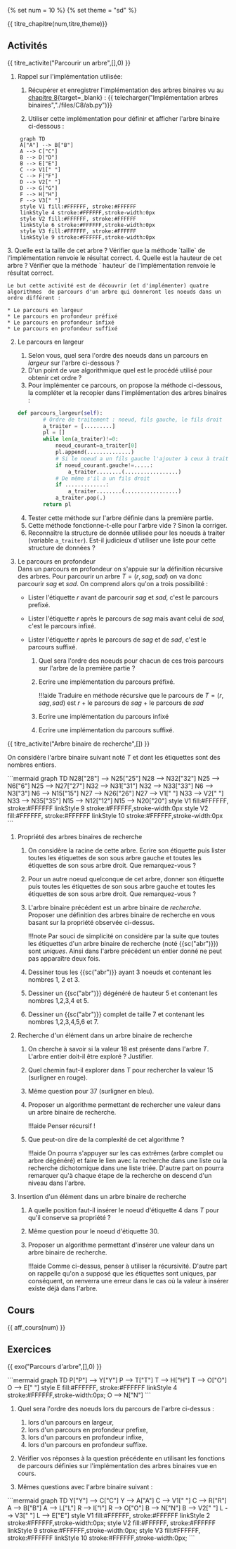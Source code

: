 
{% set num = 10 %}
{% set theme = "sd" %}

{{ titre_chapitre(num,titre,theme)}}
 
## Activités 

{{ titre_activite("Parcourir un arbre",[],0) }}

1. Rappel sur l'implémentation utilisée: 

    1. Récupérer et enregistrer l'implémentation des arbres binaires vu au [chapitre 8](https://fabricenativel.github.io/NSITerminale/arbres/){target=_blank} :
    {{ telecharger("Implémentation arbres binaires","./files/C8/ab.py")}}

    2. Utiliser cette implémentation pour définir et afficher l'arbre binaire ci-dessous :
    <div class="centre">
```mermaid
    graph TD
    A["A"] --> B["B"]
    A --> C["C"]
    B --> D["D"]
    B --> E["E"]
    C --> V1[" "]
    C --> F["F"]
    D --> V2[" "]
    D --> G["G"]
    F --> H["H"]
    F --> V3[" "]
    style V1 fill:#FFFFFF, stroke:#FFFFFF
    linkStyle 4 stroke:#FFFFFF,stroke-width:0px
    style V2 fill:#FFFFFF, stroke:#FFFFFF
    linkStyle 6 stroke:#FFFFFF,stroke-width:0px
    style V3 fill:#FFFFFF, stroke:#FFFFFF
    linkStyle 9 stroke:#FFFFFF,stroke-width:0px
```
</div>
    3. Quelle est la taille de cet arbre ? Vérifier que la méthode `taille` de l'implémentation renvoie le résultat correct.
    4. Quelle est la hauteur de cet arbre ? Vérifier que la méthode ` hauteur` de l'implémentation renvoie le résultat correct.

    Le but cette activité est de découvrir (et d'implémenter) quatre algorithmes  de parcours d'un arbre qui donneront les noeuds dans un ordre différent :

    * Le parcours en largeur
    * Le parcours en profondeur préfixé
    * Le parcours en profondeur infixé
    * Le parcours en profondeur suffixé

2. Le parcours en largeur

    1. Selon vous, quel sera l'ordre des noeuds dans un parcours en *largeur* sur l'arbre ci-dessous ?
    2. D'un point de vue algorithmique quel est le procédé utilisé pour obtenir cet ordre ?
    3. Pour implémenter ce parcours, on propose la méthode ci-dessous, la compléter et la recopier dans l'implémentation des arbres binaires :
    ```python
    def parcours_largeur(self):
            # Ordre de traitement : noeud, fils gauche, le fils droit
            a_traiter = [.........]
            pl = []
            while len(a_traiter)!=0:
                noeud_courant=a_traiter[0]
                pl.append(..............)
                # Si le noeud a un fils gauche l'ajouter à ceux à traiter
                if noeud_courant.gauche!=.....:
                    a_traiter........(.................)
                # De même s'il a un fils droit
                if .............:
                    a_traiter........(.................)
                a_traiter.pop(.)
            return pl
    ```

    4. Tester cette méthode sur l'arbre définie dans la première partie.
    5. Cette méthode fonctionne-t-elle pour l'arbre vide ? Sinon la corriger.
    6. Reconnaître la structure de donnée utilisée pour les noeuds à traiter (variable `a_traiter`). Est-il judicieux d'utiliser une liste pour cette structure de données ?

3. Le parcours en profondeur  
Dans un parcours en profondeur on s'appuie sur la définition récursive des arbres. Pour parcourir un arbre $T=(r,sag,sad)$ on va donc parcourir $sag$ et $sad$. On comprend alors qu'on a trois possibilité :

    * Lister l'étiquette  $r$ avant de parcourir $sag$ et $sad$, c'est le parcours prefixé.
    * Lister l'étiquette $r$ après le parcours de  $sag$ mais avant celui de $sad$, c'est le parcours infixé.
    * Lister l'étiquette $r$ après le parcours de $sag$ et de $sad$, c'est le parcours suffixé.


        1. Quel sera l'ordre des noeuds pour chacun de ces trois parcours sur l'arbre de la première partie ?
        2. Ecrire une implémentation du parcours préfixé.

            !!!aide 
                 Traduire en méthode récursive que le parcours de $T=(r,sag,sad)$ est $r$ + le parcours de $sag$ + le parcours de $sad$

        3. Ecrire une implémentation du parcours infixé 
        4. Ecrire une implémentation du parcours suffixé.

{{ titre_activite("Arbre binaire de recherche",[]) }}

On considère l'arbre binaire suivant noté $T$ et dont les étiquettes sont des nombres entiers. 
<div class="centre">
```mermaid
    graph TD
    N28["28"] --> N25["25"]
    N28 --> N32["32"]
    N25 --> N6["6"]
    N25 --> N27["27"]
    N32 --> N31["31"]
    N32 --> N33["33"]
    N6 --> N3["3"]
    N6 --> N15["15"]
    N27 --> N26["26"]
    N27 --> V1[" "]
    N33 --> V2[" "]
    N33 --> N35["35"]
    N15 --> N12["12"]
    N15 --> N20["20"]
    style V1 fill:#FFFFFF, stroke:#FFFFFF
    linkStyle 9 stroke:#FFFFFF,stroke-width:0px
    style V2 fill:#FFFFFF, stroke:#FFFFFF
    linkStyle 10 stroke:#FFFFFF,stroke-width:0px
```
</div>

1. Propriété des arbres binaires de recherche

    1. On considère la racine de cette arbre. Ecrire son étiquette puis lister toutes les étiquettes de son sous arbre gauche et toutes les étiquettes de son sous arbre droit. Que remarquez-vous ?
    2. Pour un autre noeud quelconque de cet arbre, donner son étiquette puis toutes les étiquettes de son sous arbre gauche et toutes les étiquettes de son sous arbre droit. Que remarquez-vous ?
    3. L'arbre binaire précédent est un arbre binaire de *recherche*. Proposer une définition des arbres binaire de recherche en vous basant sur la propriété observée ci-dessus.

        !!!note 
            Par souci de simplicité on considère par la suite que toutes les étiquettes d'un arbre binaire de recherche (noté {{sc("abr")}}) sont *uniques*. Ainsi dans l'arbre précédent un entier donné ne peut pas apparaître deux fois.

    2. Dessiner tous les {{sc("abr")}} ayant 3 noeuds et contenant les nombres 1, 2 et 3.
    3. Dessiner un {{sc("abr")}} dégénéré de hauteur 5 et contenant les nombres 1,2,3,4 et 5.
    4. Dessiner un {{sc("abr")}} complet de taille 7 et contenant les nombres 1,2,3,4,5,6 et 7.

2. Recherche d'un élément dans un arbre binaire de recherche

    1. On cherche à savoir si la valeur 18 est présente dans l'arbre $T$. L'arbre entier doit-il être exploré ? Justifier.
    2. Quel chemin faut-il explorer dans $T$ pour rechercher la valeur 15 (surligner en rouge).
    3. Même question pour 37 (surligner en bleu).
    4. Proposer un algorithme permettant de rechercher une valeur dans un arbre binaire de recherche.

        !!!aide 
            Penser récursif !

    5. Que peut-on dire de la complexité de cet algorithme ?

        !!!aide 
            On pourra s'appuyer sur les cas extrêmes (arbre complet ou arbre dégénéré) et faire le lien avec la recherche dans une liste ou la recherche dichotomique dans une liste triée. D'autre part on pourra remarquer qu'à chaque étape de la recherche on descend d'un niveau dans l'arbre.

3. Insertion d'un élément dans un arbre binaire de recherche

    1. A quelle position faut-il insérer le noeud d'étiquette 4 dans $T$ pour qu'il conserve sa propriété ?
    2. Même question pour le noeud d'étiquette 30.
    3. Proposer un algorithme permettant d'insérer une valeur dans un arbre binaire de recherche.
    
        !!!aide 
            Comme ci-dessus, penser à utiliser la récursivité. D'autre part on rappelle qu'on a supposé que les étiquettes sont uniques, par conséquent, on renverra une erreur dans le cas où la valeur à insérer existe déjà dans l'arbre.


## Cours

{{ aff_cours(num) }}


## Exercices

{{ exo("Parcours d'arbre",[],0) }}
<div class="centre">
```mermaid
    graph TD
    P["P"] --> Y["Y"]
    P --> T["T"]
    T --> H["H"]
    T --> O["O"]
    O --> E[" "]
    style E fill:#FFFFFF, stroke:#FFFFFF
    linkStyle 4 stroke:#FFFFFF,stroke-width:0px;
    O --> N["N"]
```
</div>

1. Quel sera l'ordre des noeuds lors du parcours de l'arbre ci-dessus :

    1. lors d'un parcours en largeur,
    2. lors d'un parcours en profondeur prefixe,
    3. lors d'un parcours en profondeur infixe,
    4. lors d'un parcours en profondeur suffixe.

2. Vérifier vos réponses à la question précédente en utilisant les fonctions de parcours définies sur l'implémentation des arbres binaires vue en cours.

3. Mêmes questions avec l'arbre binaire suivant :
<div class="centre">
```mermaid
    graph TD
    Y["Y"] --> C["C"]
    Y --> A["A"]
    C --> V1[" "]
    C --> R["R"]
    A --> B["B"]
    A --> L["L"]
    R --> I["I"]
    R --> O["O"]
    B --> N["N"]
    B --> V2[" "]
    L --> V3[" "]
    L --> E["E"]
    style V1 fill:#FFFFFF, stroke:#FFFFFF
    linkStyle 2 stroke:#FFFFFF,stroke-width:0px;
    style V2 fill:#FFFFFF, stroke:#FFFFFF
    linkStyle 9 stroke:#FFFFFF,stroke-width:0px;
    style V3 fill:#FFFFFF, stroke:#FFFFFF
    linkStyle 10 stroke:#FFFFFF,stroke-width:0px;
```
</div>

